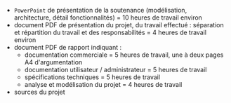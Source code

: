   * `PowerPoint` de présentation de la soutenance (modélisation, architecture, détail fonctionnalités) = 10 heures de travail environ
  * document PDF de présentation du projet, du travail effectué : séparation et répartition du travail et des responsabilités = 4 heures de travail environ
  * document PDF de rapport indiquant :
    * documentation commerciale = 5 heures de travail, une à deux pages A4 d'argumentation
    * documentation utilisateur / administrateur = 5 heures de travail
    * spécifications techniques = 5 heures de travail
    * analyse et modélisation du projet = 4 heures de travail
  * sources du projet
